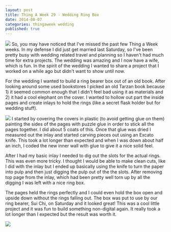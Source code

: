 ```yaml
---
layout: post
title: Thing A Week 29 - Wedding Ring Box
date: 2014-08-07
categories: thingaweek wedding
published: true
---
```


<img src="../blog_media/ringbox_materials.jpg" class="inline_right" />
So, you may have noticed that I've missed the past few Thing a Week weeks. In my defense I did just get married last Saturday, so I've been pretty busy with wedding related travel and planning so I haven't had much time for extra projects. The wedding was amazing and I now have a wife, which is fun. In the spirit of the wedding I wanted to share a project that I worked on a while ago but didn't want to show until now.

For the wedding I wanted to build a ring bearer box out of an old book. After looking around some used bookstores I picked an old Tarzan book because 1) it seemed common enough that I didn't feel bad using it as materials and 2) it had a cool elephant on the cover. I wanted to hollow out part the inside pages and create inlays to hold the rings (like a secret flask holder but for wedding stuff).

<img src="../blog_media/ringbox_slots.jpg" class="inline_left" />
I started by covering the covers in plastic (to avoid getting glue on them) painting the sides of the pages with puzzle glue in order to stick all the pages together. I did about 5 coats of this. Once that glue was dried I measured out the inlay and started carving pieces out using an Excato knife. This took a lot longer than expected and when I was down about half an inch, I coded the new inner wall with glue to give it a nice solid feel.

After I had my basic inlay I needed to dig out the slots for the actual rings. This was even more tricky. I thought I would be able to make clean cuts, like I did with the inlay but I ended up basically using the knife to turn the paper into pulp and then just digging the pulp out of the the slots.  After removing top page from the inlay, which had been pretty well torn up by all the digging I was left with a nice ring box.

The pages held the rings perfectly and I could even hold the box open and upside down without the rings falling out. The box was put to use by our ring bearer, Sui Chi, on Saturday and it looked great! This was a cool little project and it was fun to build something non-digital again. It really took a lot longer than I expected but the result was worth it.

<img src="../blog_media/ringbox_finished.jpg" />